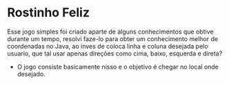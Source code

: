 # Rostinho Feliz 
Esse jogo simples foi criado aparte de alguns conhecimentos que obtive durante um tempo, resolvi faze-lo para obter um conhecimento melhor de coordenadas no Java, ao inves de coloca linha e coluna desejada pelo usuario, que tal usar apenas direções como cima, baixo, esquerda e direta?
* O jogo consiste basicamente nisso e o objetivo é chegar no local onde desejado.
